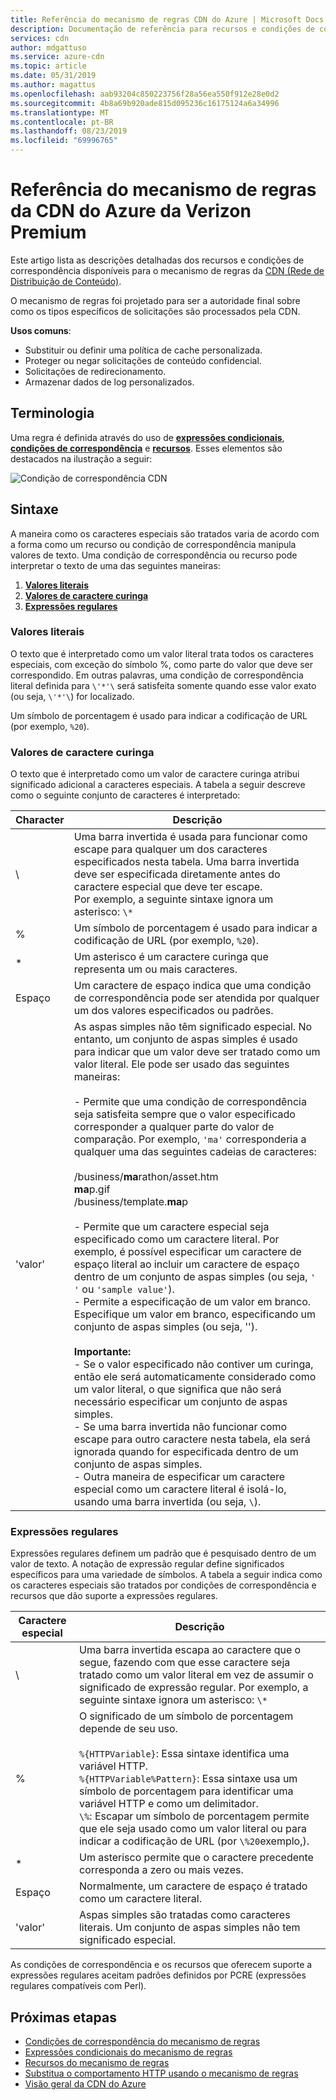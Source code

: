 ```yaml
---
title: Referência do mecanismo de regras CDN do Azure | Microsoft Docs
description: Documentação de referência para recursos e condições de correspondência do mecanismo de regras da CDN do Azure.
services: cdn
author: mdgattuso
ms.service: azure-cdn
ms.topic: article
ms.date: 05/31/2019
ms.author: magattus
ms.openlocfilehash: aab93204c850223756f28a56ea550f912e28e0d2
ms.sourcegitcommit: 4b8a69b920ade815d095236c16175124a6a34996
ms.translationtype: MT
ms.contentlocale: pt-BR
ms.lasthandoff: 08/23/2019
ms.locfileid: "69996765"
---
```

# <a name="azure-cdn-from-verizon-premium-rules-engine-reference"></a>Referência do mecanismo de regras da CDN do Azure da Verizon Premium

Este artigo lista as descrições detalhadas dos recursos e condições de correspondência disponíveis para o mecanismo de regras da [CDN (Rede de Distribuição de Conteúdo)](cdn-verizon-premium-rules-engine.md).

O mecanismo de regras foi projetado para ser a autoridade final sobre como os tipos específicos de solicitações são processados pela CDN.

**Usos comuns**:

- Substituir ou definir uma política de cache personalizada.
- Proteger ou negar solicitações de conteúdo confidencial.
- Solicitações de redirecionamento.
- Armazenar dados de log personalizados.

## <a name="terminology"></a>Terminologia

Uma regra é definida através do uso de [**expressões condicionais**](cdn-verizon-premium-rules-engine-reference-conditional-expressions.md), [**condições de correspondência**](cdn-verizon-premium-rules-engine-reference-match-conditions.md) e [**recursos**](cdn-verizon-premium-rules-engine-reference-features.md). Esses elementos são destacados na ilustração a seguir:

 ![Condição de correspondência CDN](./media/cdn-rules-engine-reference/cdn-rules-engine-terminology.png)

## <a name="syntax"></a>Sintaxe

A maneira como os caracteres especiais são tratados varia de acordo com a forma como um recurso ou condição de correspondência manipula valores de texto. Uma condição de correspondência ou recurso pode interpretar o texto de uma das seguintes maneiras:

1. [**Valores literais**](#literal-values)
2. [**Valores de caractere curinga**](#wildcard-values)
3. [**Expressões regulares**](#regular-expressions)

### <a name="literal-values"></a>Valores literais

O texto que é interpretado como um valor literal trata todos os caracteres especiais, com exceção do símbolo %, como parte do valor que deve ser correspondido. Em outras palavras, uma condição de correspondência literal definida para `\'*'\` será satisfeita somente quando esse valor exato (ou seja, `\'*'\`) for localizado.

Um símbolo de porcentagem é usado para indicar a codificação de URL (por exemplo, `%20`).

### <a name="wildcard-values"></a>Valores de caractere curinga

O texto que é interpretado como um valor de caractere curinga atribui significado adicional a caracteres especiais. A tabela a seguir descreve como o seguinte conjunto de caracteres é interpretado:

Character | Descrição
----------|------------
\ | Uma barra invertida é usada para funcionar como escape para qualquer um dos caracteres especificados nesta tabela. Uma barra invertida deve ser especificada diretamente antes do caractere especial que deve ter escape.<br/>Por exemplo, a seguinte sintaxe ignora um asterisco: `\*`
% | Um símbolo de porcentagem é usado para indicar a codificação de URL (por exemplo, `%20`).
\* | Um asterisco é um caractere curinga que representa um ou mais caracteres.
Espaço | Um caractere de espaço indica que uma condição de correspondência pode ser atendida por qualquer um dos valores especificados ou padrões.
'valor' | As aspas simples não têm significado especial. No entanto, um conjunto de aspas simples é usado para indicar que um valor deve ser tratado como um valor literal. Ele pode ser usado das seguintes maneiras:<br><br/>- Permite que uma condição de correspondência seja satisfeita sempre que o valor especificado corresponder a qualquer parte do valor de comparação.  Por exemplo, `'ma'` corresponderia a qualquer uma das seguintes cadeias de caracteres: <br/><br/>/business/**ma**rathon/asset.htm<br/>**ma**p.gif<br/>/business/template.**ma**p<br /><br />- Permite que um caractere especial seja especificado como um caractere literal. Por exemplo, é possível especificar um caractere de espaço literal ao incluir um caractere de espaço dentro de um conjunto de aspas simples (ou seja, `' '` ou `'sample value'`).<br/>- Permite a especificação de um valor em branco. Especifique um valor em branco, especificando um conjunto de aspas simples (ou seja, '').<br /><br/>**Importante:**<br/>- Se o valor especificado não contiver um curinga, então ele será automaticamente considerado como um valor literal, o que significa que não será necessário especificar um conjunto de aspas simples.<br/>- Se uma barra invertida não funcionar como escape para outro caractere nesta tabela, ela será ignorada quando for especificada dentro de um conjunto de aspas simples.<br/>- Outra maneira de especificar um caractere especial como um caractere literal é isolá-lo, usando uma barra invertida (ou seja, `\`).

### <a name="regular-expressions"></a>Expressões regulares

Expressões regulares definem um padrão que é pesquisado dentro de um valor de texto. A notação de expressão regular define significados específicos para uma variedade de símbolos. A tabela a seguir indica como os caracteres especiais são tratados por condições de correspondência e recursos que dão suporte a expressões regulares.

Caractere especial | Descrição
------------------|------------
\ | Uma barra invertida escapa ao caractere que o segue, fazendo com que esse caractere seja tratado como um valor literal em vez de assumir o significado de expressão regular. Por exemplo, a seguinte sintaxe ignora um asterisco: `\*`
% | O significado de um símbolo de porcentagem depende de seu uso.<br/><br/> `%{HTTPVariable}`: Essa sintaxe identifica uma variável HTTP.<br/>`%{HTTPVariable%Pattern}`: Essa sintaxe usa um símbolo de porcentagem para identificar uma variável HTTP e como um delimitador.<br />`\%`: Escapar um símbolo de porcentagem permite que ele seja usado como um valor literal ou para indicar a codificação de URL (por `\%20`exemplo,).
\* | Um asterisco permite que o caractere precedente corresponda a zero ou mais vezes.
Espaço | Normalmente, um caractere de espaço é tratado como um caractere literal.
'valor' | Aspas simples são tratadas como caracteres literais. Um conjunto de aspas simples não tem significado especial.

As condições de correspondência e os recursos que oferecem suporte a expressões regulares aceitam padrões definidos por PCRE (expressões regulares compatíveis com Perl).

## <a name="next-steps"></a>Próximas etapas

- [Condições de correspondência do mecanismo de regras](cdn-verizon-premium-rules-engine-reference-match-conditions.md)
- [Expressões condicionais do mecanismo de regras](cdn-verizon-premium-rules-engine-reference-conditional-expressions.md)
- [Recursos do mecanismo de regras](cdn-verizon-premium-rules-engine-reference-features.md)
- [Substitua o comportamento HTTP usando o mecanismo de regras](cdn-verizon-premium-rules-engine.md)
- [Visão geral da CDN do Azure](cdn-overview.md)
